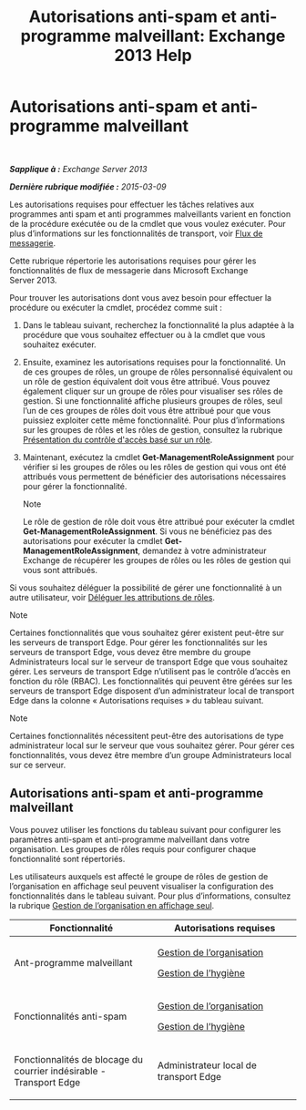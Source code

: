 ﻿---
title: 'Autorisations anti-spam et anti-programme malveillant: Exchange 2013 Help'
TOCTitle: Autorisations anti-spam et anti-programme malveillant
ms:assetid: 4ae3f8f9-35dd-4d18-af60-d98e92bb39ae
ms:mtpsurl: https://technet.microsoft.com/fr-fr/library/JJ150514(v=EXCHG.150)
ms:contentKeyID: 50478071
ms.date: 04/24/2018
mtps_version: v=EXCHG.150
ms.translationtype: HT
---

# Autorisations anti-spam et anti-programme malveillant

 

_**Sapplique à :** Exchange Server 2013_

_**Dernière rubrique modifiée :** 2015-03-09_

Les autorisations requises pour effectuer les tâches relatives aux programmes anti spam et anti programmes malveillants varient en fonction de la procédure exécutée ou de la cmdlet que vous voulez exécuter. Pour plus d’informations sur les fonctionnalités de transport, voir [Flux de messagerie](mail-flow-exchange-2013-help.md).

Cette rubrique répertorie les autorisations requises pour gérer les fonctionnalités de flux de messagerie dans Microsoft Exchange Server 2013.

Pour trouver les autorisations dont vous avez besoin pour effectuer la procédure ou exécuter la cmdlet, procédez comme suit :

1.  Dans le tableau suivant, recherchez la fonctionnalité la plus adaptée à la procédure que vous souhaitez effectuer ou à la cmdlet que vous souhaitez exécuter.

2.  Ensuite, examinez les autorisations requises pour la fonctionnalité. Un de ces groupes de rôles, un groupe de rôles personnalisé équivalent ou un rôle de gestion équivalent doit vous être attribué. Vous pouvez également cliquer sur un groupe de rôles pour visualiser ses rôles de gestion. Si une fonctionnalité affiche plusieurs groupes de rôles, seul l’un de ces groupes de rôles doit vous être attribué pour que vous puissiez exploiter cette même fonctionnalité. Pour plus d’informations sur les groupes de rôles et les rôles de gestion, consultez la rubrique [Présentation du contrôle d'accès basé sur un rôle](understanding-role-based-access-control-exchange-2013-help.md).

3.  Maintenant, exécutez la cmdlet **Get-ManagementRoleAssignment** pour vérifier si les groupes de rôles ou les rôles de gestion qui vous ont été attribués vous permettent de bénéficier des autorisations nécessaires pour gérer la fonctionnalité.
    
    > [!NOTE]
    > Le rôle de gestion de rôle doit vous être attribué pour exécuter la cmdlet <strong>Get-ManagementRoleAssignment</strong>. Si vous ne bénéficiez pas des autorisations pour exécuter la cmdlet <strong>Get-ManagementRoleAssignment</strong>, demandez à votre administrateur Exchange de récupérer les groupes de rôles ou les rôles de gestion qui vous sont attribués.


Si vous souhaitez déléguer la possibilité de gérer une fonctionnalité à un autre utilisateur, voir [Déléguer les attributions de rôles](delegate-role-assignments-exchange-2013-help.md).

> [!NOTE]
> Certaines fonctionnalités que vous souhaitez gérer existent peut-être sur les serveurs de transport Edge. Pour gérer les fonctionnalités sur les serveurs de transport Edge, vous devez être membre du groupe Administrateurs local sur le serveur de transport Edge que vous souhaitez gérer. Les serveurs de transport Edge n’utilisent pas le contrôle d’accès en fonction du rôle (RBAC). Les fonctionnalités qui peuvent être gérées sur les serveurs de transport Edge disposent d’un administrateur local de transport Edge dans la colonne « Autorisations requises » du tableau suivant.


> [!NOTE]
> Certaines fonctionnalités nécessitent peut-être des autorisations de type administrateur local sur le serveur que vous souhaitez gérer. Pour gérer ces fonctionnalités, vous devez être membre d’un groupe Administrateurs local sur ce serveur.


## Autorisations anti-spam et anti-programme malveillant

Vous pouvez utiliser les fonctions du tableau suivant pour configurer les paramètres anti-spam et anti-programme malveillant dans votre organisation. Les groupes de rôles requis pour configurer chaque fonctionnalité sont répertoriés.

Les utilisateurs auxquels est affecté le groupe de rôles de gestion de l’organisation en affichage seul peuvent visualiser la configuration des fonctionnalités dans le tableau suivant. Pour plus d’informations, consultez la rubrique [Gestion de l’organisation en affichage seul](view-only-organization-management-exchange-2013-help.md).


<table>
<colgroup>
<col style="width: 50%" />
<col style="width: 50%" />
</colgroup>
<thead>
<tr class="header">
<th>Fonctionnalité</th>
<th>Autorisations requises</th>
</tr>
</thead>
<tbody>
<tr class="odd">
<td><p>Ant-programme malveillant</p></td>
<td><p><a href="organization-management-exchange-2013-help.md">Gestion de l’organisation</a></p>
<p><a href="hygiene-management-exchange-2013-help.md">Gestion de l’hygiène</a></p></td>
</tr>
<tr class="even">
<td><p>Fonctionnalités anti-spam</p></td>
<td><p><a href="organization-management-exchange-2013-help.md">Gestion de l’organisation</a></p>
<p><a href="hygiene-management-exchange-2013-help.md">Gestion de l’hygiène</a></p></td>
</tr>
<tr class="odd">
<td><p>Fonctionnalités de blocage du courrier indésirable - Transport Edge</p></td>
<td><p>Administrateur local de transport Edge</p></td>
</tr>
</tbody>
</table>

